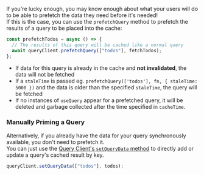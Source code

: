If you're lucky enough, you may know enough about what your users will do to be able to prefetch the data they need before it's needed!  
If this is the case, you can use the `prefetchQuery` method to prefetch the results of a query to be placed into the cache:

```js
const prefetchTodos = async () => {
  // The results of this query will be cached like a normal query
  await queryClient.prefetchQuery(["todos"], fetchTodos);
};
```

- If data for this query is already in the cache and **not invalidated**, the data will not be fetched
- If a `staleTime` is passed eg. `prefetchQuery(['todos'], fn, { staleTime: 5000 })` and the data is older than the specified `staleTime`, the query will be fetched
- If no instances of `useQuery` appear for a prefetched query, it will be deleted and garbage collected after the time specified in `cacheTime`.

### Manually Priming a Query

Alternatively, if you already have the data for your query synchronously available, you don't need to prefetch it.  
You can just use the [Query Client's `setQueryData` method](https://react-query.tanstack.com/reference/QueryClient#queryclientsetquerydata) to directly add or update a query's cached result by key.

```js
queryClient.setQueryData(["todos"], todos);
```
